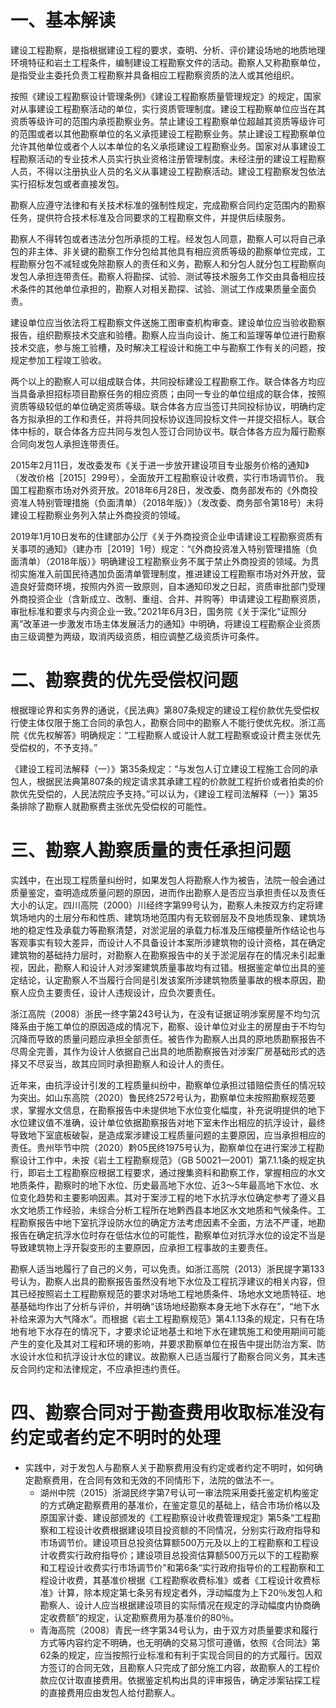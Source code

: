 # 一、基本解读
建设工程勘察，是指根据建设工程的要求，查明、分析、评价建设场地的地质地理环境特征和岩土工程条件，编制建设工程勘察文件的活动。勘察人又称勘察单位，是指受业主委托负责工程勘察并具备相应工程勘察资质的法人或其他组织。

按照《建设工程勘察设计管理条例》《建设工程勘察质量管理规定》的规定，国家对从事建设工程勘察活动的单位，实行资质管理制度。建设工程勘察单位应当在其资质等级许可的范围内承揽勘察业务。禁止建设工程勘察单位超越其资质等级许可的范围或者以其他勘察单位的名义承揽建设工程勘察业务。禁止建设工程勘察单位允许其他单位或者个人以本单位的名义承揽建设工程勘察业务。国家对从事建设工程勘察活动的专业技术人员实行执业资格注册管理制度。未经注册的建设工程勘察人员，不得以注册执业人员的名义从事建设工程勘察活动。建设工程勘察发包依法实行招标发包或者直接发包。

勘察人应遵守法律和有关技术标准的强制性规定，完成勘察合同约定范围内的勘察任务，提供符合技术标准及合同要求的工程勘察文件，并提供后续服务。

勘察人不得转包或者违法分包所承揽的工程。经发包人同意，勘察人可以将自己承包的非主体、非关键的勘察工作分包给其他具有相应资质等级的勘察单位完成，工程勘察分包不减轻或免除勘察人的责任和义务，勘察人和分包人就分包工程勘察向发包人承担连带责任。勘察人将勘探、试验、测试等技术服务工作交由具备相应技术条件的其他单位承担的，勘察人对相关勘探、试验、测试工作成果质量全面负责。

建设单位应当依法将工程勘察文件送施工图审查机构审查。建设单位应当验收勘察报告，组织勘察技术交底和验槽。勘察人应当向设计、施工和监理等单位进行勘察技术交底，参与施工验槽，及时解决工程设计和施工中与勘察工作有关的问题，按规定参加工程竣工验收。

两个以上的勘察人可以组成联合体，共同投标建设工程勘察工作。联合体各方均应当具备承担招标项目勘察任务的相应资质；由同一专业的单位组成的联合体，按照资质等级较低的单位确定资质等级。联合体各方应当签订共同投标协议，明确约定各方拟承担的工作和责任，并将共同投标协议连同投标文件一并提交招标人。联合体中标的，联合体各方应共同与发包人签订合同协议书。联合体各方应为履行勘察合同向发包人承担连带责任。

2015年2月11日，发改委发布《关于进一步放开建设项目专业服务价格的通知》（发改价格［2015］299号），全面放开工程勘察设计收费，实行市场调节价。
我国工程勘察市场对外资开放。2018年6月28日，发改委、商务部发布的《外商投资准人特别管理措施（负面清单）（2018年版）》（发改委、商务部令第18号）未将建设工程勘察业务列入禁止外商投资的领域。

2019年1月10日发布的住建部办公厅《关于外商投资企业申请建设工程勘察资质有关事项的通知》（建办市［2019］1号）规定：“《外商投资准入特别管理措施（负面清单）（2018年版）》明确建设工程勘察业务不属于禁止外商投资的领域。为贯彻实施准入前国民待遇加负面清单管理制度，推进建设工程勘察市场对外开放，营造良好营商环境，按照内外资一致原则，自本通知印发之日起，资质审批部门受理外商投资企业（含新成立、改制、重组、合并、并购等）申请建设工程勘察资质，审批标准和要求与内资企业一致。”2021年6月3日，国务院《关于深化“证照分离”改革进一步激发市场主体发展活力的通知》中明确，将建设工程勘察企业资质由三级调整为两级，取消丙级资质，相应调整乙级资质许可条件。
# 二、勘察费的优先受偿权问题
根据理论界和实务界的通说，《民法典》第807条规定的建设工程价款优先受偿权行使主体仅限于施工合同的承包人，勘察合同中的勘察人不能行使优先权。浙江高院《优先权解答》明确规定：“工程勘察人或设计人就工程勘察或设计费主张优先受偿权的，不予支持。”

《建设工程司法解释（一）》第35条规定：“与发包人订立建设工程施工合同的承包人，根据民法典第807条的规定请求其承建工程的价款就工程折价或者拍卖的价款优先受偿的，人民法院应予支持。”可以认为，《建设工程司法解释（一）》第35条排除了勘察人就勘察费主张优先受偿权的可能性。
# 三、勘察人勘察质量的责任承担问题
实践中，在出现工程质量纠纷时，如果发包人将勘察人作为被告，法院一般会通过质量鉴定，查明造成质量问题的原因，进而作出勘察人是否应当承担责任以及责任大小的认定。四川高院（2000）川经终字第99号认为，勘察人未按双方约定将建筑场地内的土层分布和性质、建筑场地范围内有无软弱层及不良地质现象、建筑场地的稳定性及承载力等勘察清楚，对淤泥层的承载力标准及压缩模量所作结论也与客观事实有较大差异，而设计人不具备设计本案所涉建筑物的设计资格，其在确定建筑物的基础持力层时，对勘察人在勘察报告中的关于淤泥层存在的情况未引起重视，因此，勘察人和设计人对涉案建筑质量事故均有过错。根据鉴定单位出具的鉴定结论，认定勘察人不当履行合同是引发该案所涉建筑物质量事故的根本原因，勘察人应负主要责任，设计人违规设计，应负次要责任。

浙江高院（2008）浙民一终字第243号认为，在没有证据证明涉案房屋不均匀沉降系由于施工单位的原因造成的情况下，勘察、设计单位对业主的房屋由于不均匀沉降而导致的质量问题应承担全部责任。被告作为勘察人出具的原地质勘察报告不尽周全完善，其作为设计人依据自己出具的地质勘察报告对涉案厂房基础形式的选择又不尽妥当，故其应同时承担勘察人和设计人的责任。

近年来，由抗浮设计引发的工程质量纠纷中，勘察单位承担过错赔偿责任的情况较为突出。如山东高院（2020）鲁民终2572号认为，勘察单位未按照勘察规范要求，掌握水文信息，在勘察报告中未提供地下水位变化幅度，补充说明提供的地下水位建议值不准确，设计单位依据勘察报告对地下室未作出相应的抗浮设计，最终导致地下室底板破裂，是造成案涉建设工程质量问题的主要原因，应当承担相应的责任。贵州毕节中院（2020）黔05民终1975号认为，勘察单位在进行案涉工程勘察设计工作中，未按《岩土工程勘察规范》（GB 50021—2001）第7.1.1条的规定执行，即岩土工程勘察应根据工程要求，通过搜集资料和勘察工作，掌握相应的水文地质条件，勘察时的地下水位、历史最高地下水位、近3～5年最高地下水位、水位变化趋势和主要影响因素。其对于案涉工程的地下水抗浮水位确定参考了遵义县水文地质工作经验，未综合分析工程所在地黔西县本地区水文地质和气候条件。工程勘察报告中地下室抗浮设防水位的确定方法考虑因素不全面，方法不严谨，地勘报告在确定抗浮水位时存在低估水位的可能性，勘察单位对抗浮水位的设定不当是导致建筑物上浮开裂变形的主要原因，应承担工程事故的主要责任。

勘察人适当地履行了自己的义务，可以免责。如浙江高院（2013）浙民提字第133号认为，勘察人出具的勘察报告虽然没有地下水位及工程抗浮建议的相关内容，但其已经按照岩土工程勘察规范的要求对场地工程地质条件、场地水文地质特征、地基基础均作出了分析与评价，并明确“该场地经勘察本身无地下水存在”，“地下水补给来源为大气降水”。而根据《岩土工程勘察规范》第4.1.13条的规定，只有在场地有地下水存在的情况下，才要求论证地基土和地下水在建筑施工和使用期间可能产生的变化及其对工程和环境的影响，并要求勘察单位在报告中提出防治方案、防水设计水位和抗浮设计水位的建议。故勘察人已适当履行了勘察合同义务，其未违反合同约定和法律规定，不应承担违约责任。
# 四、勘察合同对于勘查费用收取标准没有约定或者约定不明时的处理
- 实践中，对于发包人与勘察人关于勘察费用没有约定或者约定不明时，如何确定勘察费用，在合同有效和无效的不同情形下，法院的做法不一。
	- 湖州中院（2015）浙湖民终字第7号认可一审法院采用委托鉴定机构鉴定的方式确定勘察费用的基准价，在鉴定意见的基础上，结合市场价格以及原国家计委、建设部颁发的《工程勘察设计收费管理规定》第5条“工程勘察和工程设计收费根据建设项目投资额的不同情况，分别实行政府指导和市场调节价。建设项目总投资估算额500万元及以上的工程勘察和工程设计收费实行政府指导价；建设项目总投资估算额500万元以下的工程勘察和工程设计收费实行市场调节价”和第6条“实行政府指导价的工程勘察和工程设计收费，其基准价根据《工程勘察收费标准》或者《工程设计收费标准》计算，除本规定第七条另有规定者外，浮动幅度为上下20％发包人和勘察人、设计人应当根据建设项目的实际情况在规定的浮动幅度内协商确定收费额”的规定，认定勘察费用为基准价的80％。
	- 青海高院（2008）青民一终字第34号认为，由于双方对质量要求和履行方式等内容约定不明确，也无明确的交易习惯可遵循，依照《合同法》第62条的规定，应当按照行业标准和有利于实现合同目的的方式履行。因双方签订的合同无效，且勘察人只完成了部分施工内容，故勘察人的工程价款应仅计取直接费用。依据鉴定机构出具的评审报告，确定涉案钻探工程的直接费用应由发包人给付勘察人。